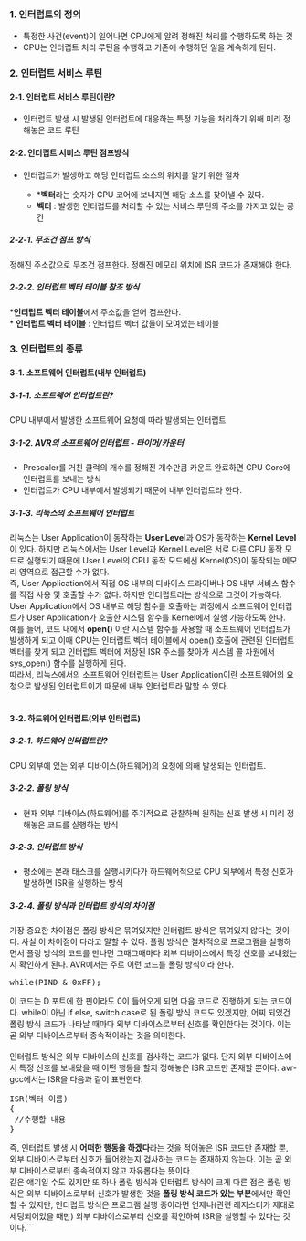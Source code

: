 ### 1. 인터럽트의 정의

-	특정한 사건(event)이 일어나면 CPU에게 알려 정해진 처리를 수행하도록 하는 것
-	CPU는 인터럽트 처리 루틴을 수행하고 기존에 수행하던 일을 계속하게 된다.<br>

### 2. 인터럽트 서비스 루틴

#### 2-1. 인터럽트 서비스 루틴이란?

-	인터럽트 발생 시 발생된 인터럽트에 대응하는 특정 기능을 처리하기 위해 미리 정해놓은 코드 루틴

#### 2-2. 인터럽트 서비스 루틴 점프방식

-	인터럽트가 발생하고 해당 인터럽트 소스의 위치를 알기 위한 절차

	-	\***벡터**라는 숫자가 CPU 코어에 보내지면 해당 소스를 찾아낼 수 있다.
	-	**벡터** : 발생한 인터럽트를 처리할 수 있는 서비스 루틴의 주소를 가지고 있는 공간

##### 2-2-1. 무조건 점프 방식

정해진 주소값으로 무조건 점프한다. 정해진 메모리 위치에 ISR 코드가 존재해야 한다.

##### 2-2-2. 인터럽트 벡터 테이블 참조 방식

\***인터럽트 벡터 테이블**에서 주소값을 얻어 점프한다.<br>* **인터럽트 벡터 테이블** : 인터럽트 벡터 값들이 모여있는 테이블

### 3. 인터럽트의 종류

#### 3-1. 소프트웨어 인터럽트(내부 인터럽트)

##### 3-1-1. 소프트웨어 인터럽트란?

CPU 내부에서 발생한 소프트웨어 요청에 따라 발생되는 인터럽트

##### 3-1-2. AVR의 소프트웨어 인터럽트 - 타이머/카운터

-	Prescaler를 거친 클럭의 개수를 정해진 개수만큼 카운트 완료하면 CPU Core에 인터럽트를 보내는 방식
-	인터럽트가 CPU 내부에서 발생되기 때문에 내부 인터럽트라 한다.

##### 3-1-3. 리눅스의 소프트웨어 인터럽트

리눅스는 User Application이 동작하는 **User Level**과 OS가 동작하는 **Kernel Level**이 있다. 하지만 리눅스에서는 User Level과 Kernel Level은 서로 다른 CPU 동작 모드로 실행되기 때문에 User Level의 CPU 동작 모드에선 Kernel(OS)이 동작되는 메모리 영역으로 접근할 수가 없다.<br> 즉, User Application에서 직접 OS 내부의 디바이스 드라이버나 OS 내부 서비스 함수를 직접 사용 및 호출할 수가 없다. 하지만 인터럽트라는 방식으로 그것이 가능하다.<br> User Application에서 OS 내부로 해당 함수를 호출하는 과정에서 소프트웨어 인터럽트가 User Application가 호출한 시스템 함수를 Kernel에서 실행 가능하도록 한다.<br> 예를 들어, 코드 내에서 **open()** 이란 시스템 함수를 사용할 때 소프트웨어 인터럽트가 발생하게 되고 이때 CPU는 인터럽트 벡터 테이블에서 open() 호출에 관련된 인터럽트 벡터를 찾게 되고 인터럽트 벡터에 저장된 ISR 주소를 찾아가 시스템 콜 차원에서 sys_open() 함수를 실행하게 된다.<br> 따라서, 리눅스에서의 소프트웨어 인터럽트는 User Application이란 소프트웨어의 요청으로 발생된 인터럽트이기 때문에 내부 인터럽트라 말할 수 있다.<br><br>

#### 3-2. 하드웨어 인터럽트(외부 인터럽트)

##### 3-2-1. 하드웨어 인터럽트란?

CPU 외부에 있는 외부 디바이스(하드웨어)의 요청에 의해 발생되는 인터럽트.

##### 3-2-2. 폴링 방식

-	현재 외부 디바이스(하드웨어)를 주기적으로 관찰하며 원하는 신호 발생 시 미리 정해놓은 코드를 실행하는 방식

##### 3-2-3. 인터럽트 방식

-	평소에는 본래 태스크를 실행시키다가 하드웨어적으로 CPU 외부에서 특정 신호가 발생하면 ISR을 실행하는 방식

##### 3-2-4. 폴링 방식과 인터럽트 방식의 차이점

가장 중요한 차이점은 폴링 방식은 묶여있지만 인터럽트 방식은 묶여있지 않다는 것이다. 사실 이 차이점이 다라고 말할 수 있다. 폴링 방식은 절차적으로 프로그램을 실행하면서 폴링 방식의 코드를 만나면 그때그때마다 외부 디바이스에서 특정 신호를 보내왔는지 확인하게 된다. AVR에서는 주로 이런 코드를 폴링 방식이라 한다.<pre>while(PIND & 0xFF);</pre> 이 코드는 D 포트에 한 핀이라도 0이 들어오게 되면 다음 코드로 진행하게 되는 코드이다. while이 아닌 if else, switch case로 된 폴링 방식 코드도 있겠지만, 어찌 되었건 폴링 방식 코드가 나타날 때마다 외부 디바이스로부터 신호를 확인한다는 것이다. 이는 곧 외부 디바이스로부터 종속적이라는 것을 의미한다.<br><br> 인터럽트 방식은 외부 디바이스의 신호를 검사하는 코드가 없다. 단지 외부 디바이스에서 특정 신호를 보내왔을 때 어떤 행동을 할지 정해놓은 ISR 코드만 존재할 뿐이다. avr-gcc에서는 ISR을 다음과 같이 표현한다.<pre>ISR(벡터 이름)<br>\{<br> //수행할 내용 <br>\}</pre> 즉, 인터럽트 발생 시 **어떠한 행동을 하겠다**라는 것을 적어놓은 ISR 코드만 존재할 뿐, 외부 디바이스로부터 신호가 들어왔는지 검사하는 코드는 존재하지 않는다. 이는 곧 외부 디바이스로부터 종속적이지 않고 자유롭다는 뜻이다.<br> 같은 얘기일 수도 있지만 또 하나 폴링 방식과 인터럽트 방식이 크게 다른 점은 폴링 방식은 외부 디바이스로부터 신호가 발생한 것을 **폴링 방식 코드가 있는 부분**에서만 확인할 수 있지만, 인터럽트 방식은 프로그램 실행 중이라면 언제나(관련 레지스터가 제대로 세팅되어있을 때만) 외부 디바이스로부터 신호를 확인하여 ISR을 실행할 수 있다는 것이다.\`\`\`
